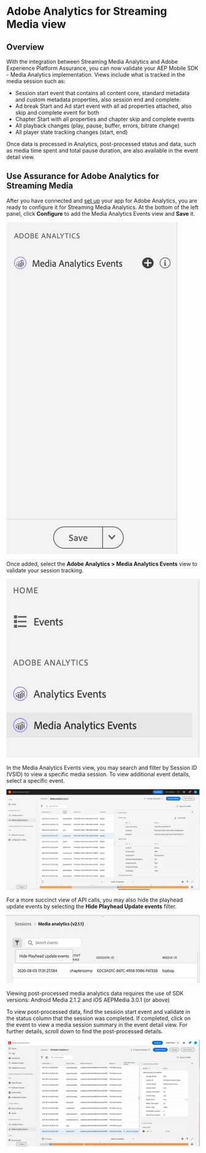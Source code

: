 # Adobe Analytics for Streaming Media view

## Overview

With the integration between Streaming Media Analytics and Adobe Experience Platform Assurance, you can now validate your AEP Mobile SDK - Media Analytics implementation. Views include what is tracked in the media session such as:

* Session start event that contains all content core, standard metadata and custom metadata properties, also session end and complete.
* Ad break Start and Ad start event with all ad properties attached, also skip and complete event for both
* Chapter Start with all properties and chapter skip and complete events
* All playback changes (play, pause, buffer, errors, bitrate change)
* All player state tracking changes (start, end)

Once data is processed in Analytics, post-processed status and data, such as media time spent and total pause duration, are also available in the event detail view.

## Use Assurance for Adobe Analytics for Streaming Media

After you have connected and [set up](../set-up.md) your app for Adobe Analytics, you are ready to configure it for Streaming Media Analytics. At the bottom of the left panel, click **Configure** to add the Media Analytics Events view and **Save** it.

![Configure](./assets/adobe-analytics-streaming-media/configure.png)

Once added, select the **Adobe Analytics &gt; Media Analytics Events** view to validate your session tracking.

![Select](./assets/adobe-analytics-streaming-media/select.png)

In the Media Analytics Events view, you may search and filter by Session ID (VSID) to view a specific media session. To view additional event details, select a specific event.

![Media Events](./assets/adobe-analytics-streaming-media/media-events.png)

For a more succinct view of API calls, you may also hide the playhead update events by selecting the **Hide Playhead Update events** filter.

![Hide Playhead](./assets/adobe-analytics-streaming-media/hide-playhead.png)

<InlineAlert variant="info" slots="text"/>

Viewing post-processed media analytics data requires the use of SDK versions: Android Media 2.1.2 and iOS AEPMedia 3.0.1 (or above)

To view post-processed data, find the session start event and validate in the status column that the session was completed. If completed, click on the event to view a media session summary in the event detail view. For further details, scroll down to find the post-processed details.

![Post-Processed View](./assets/adobe-analytics-streaming-media/post-processed-view.png)
